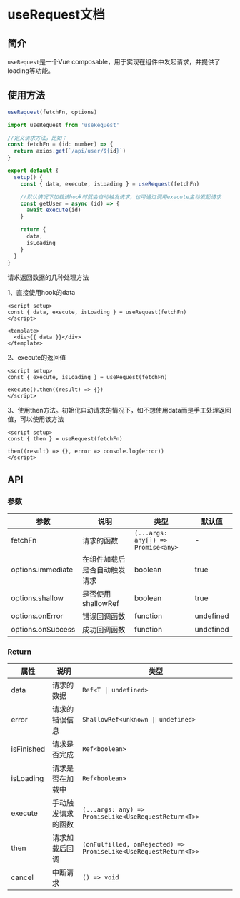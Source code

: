 # useRequest文档

## 简介
`useRequest`是一个Vue composable，用于实现在组件中发起请求，并提供了loading等功能。

## 使用方法
``` ts
useRequest(fetchFn, options)
```

```javascript
import useRequest from 'useRequest'

//定义请求方法，比如：
const fetchFn = (id: number) => {
  return axios.get(`/api/user/${id}`)
}

export default {
  setup() {
    const { data, execute, isLoading } = useRequest(fetchFn)

    //默认情况下加载该hook时就会自动触发请求，也可通过调用execute主动发起请求
    const getUser = async (id) => {
      await execute(id)
    }

    return {
      data,
      isLoading
    }
  }
}
```

请求返回数据的几种处理方法

1、直接使用hook的data
```vue
<script setup>
const { data, execute, isLoading } = useRequest(fetchFn)
</script>

<template>
  <div>{{ data }}</div>
</template>
```

2、execute的返回值
```vue
<script setup>
const { execute, isLoading } = useRequest(fetchFn)

execute().then((result) => {})
</script>
```

3、使用then方法。初始化自动请求的情况下，如不想使用data而是手工处理返回值，可以使用该方法
```vue
<script setup>
const { then } = useRequest(fetchFn)

then((result) => {}, error => console.log(error))
</script>
```
## API
### 参数
| 参数 | 说明 | 类型 | 默认值 |
| --- | --- | --- | --- |
| fetchFn | 请求的函数 | `(...args: any[]) => Promise<any>` | - |
| options.immediate | 在组件加载后是否自动触发请求 | boolean | true |
| options.shallow | 是否使用shallowRef | boolean | true |
| options.onError | 错误回调函数 | function | undefined |
| options.onSuccess | 成功回调函数 | function | undefined |

### Return
| 属性 | 说明 | 类型 |
| --- | --- | --- |
| data | 请求的数据 | `Ref<T \| undefined>` |
| error | 请求的错误信息 | `ShallowRef<unknown \| undefined>` |
| isFinished | 请求是否完成 | `Ref<boolean>` |
| isLoading | 请求是否在加载中 | `Ref<boolean>` |
| execute | 手动触发请求的函数 | `(...args: any) => PromiseLike<UseRequestReturn<T>>` |
| then | 请求加载后回调 | `(onFulfilled, onRejected) => PromiseLike<UseRequestReturn<T>>` |
| cancel | 中断请求 | `() => void` |
